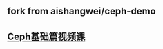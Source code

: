 ## fork from aishangwei/ceph-demo

## [Ceph基础篇视频课](https://study.163.com/course/courseMain.htm?courseId=1006426003)
